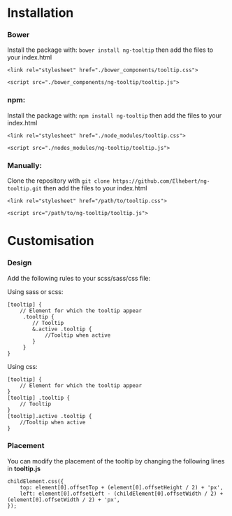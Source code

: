 # Installation

### Bower
Install the package with: `bower install ng-tooltip` then add the files to your index.html
```
<link rel="stylesheet" href="./bower_components/tooltip.css">

<script src="./bower_components/ng-tooltip/tooltip.js">
```

### npm:
Install the package with: `npm install ng-tooltip` then add the files to your index.html
```
<link rel="stylesheet" href="./node_modules/tooltip.css">

<script src="./nodes_modules/ng-tooltip/tooltip.js">
```

### Manually:
Clone the repository with `git clone https://github.com/Elhebert/ng-tooltip.git` then add the files to your index.html
```
<link rel="stylesheet" href="/path/to/tooltip.css">

<script src="/path/to/ng-tooltip/tooltip.js">
```

# Customisation

### Design
Add the following rules to your scss/sass/css file:

Using sass or scss:
```
[tooltip] {
	// Element for which the tooltip appear
	 .tooltip {
		// Tooltip
		&.active .tooltip {
			//Tooltip when active
		}
	 }
}
```

Using css:
```
[tooltip] {
	// Element for which the tooltip appear
}
[tooltip] .tooltip {
	// Tooltip
}
[tooltip].active .tooltip {
	//Tooltip when active
}
```

### Placement
You can modify the placement of the tooltip by changing the following lines in **tooltip.js**
```
childElement.css({
	top: element[0].offsetTop + (element[0].offsetHeight / 2) + 'px',
	left: element[0].offsetLeft - (childElement[0].offsetWidth / 2) + (element[0].offsetWidth / 2) + 'px',
});
```